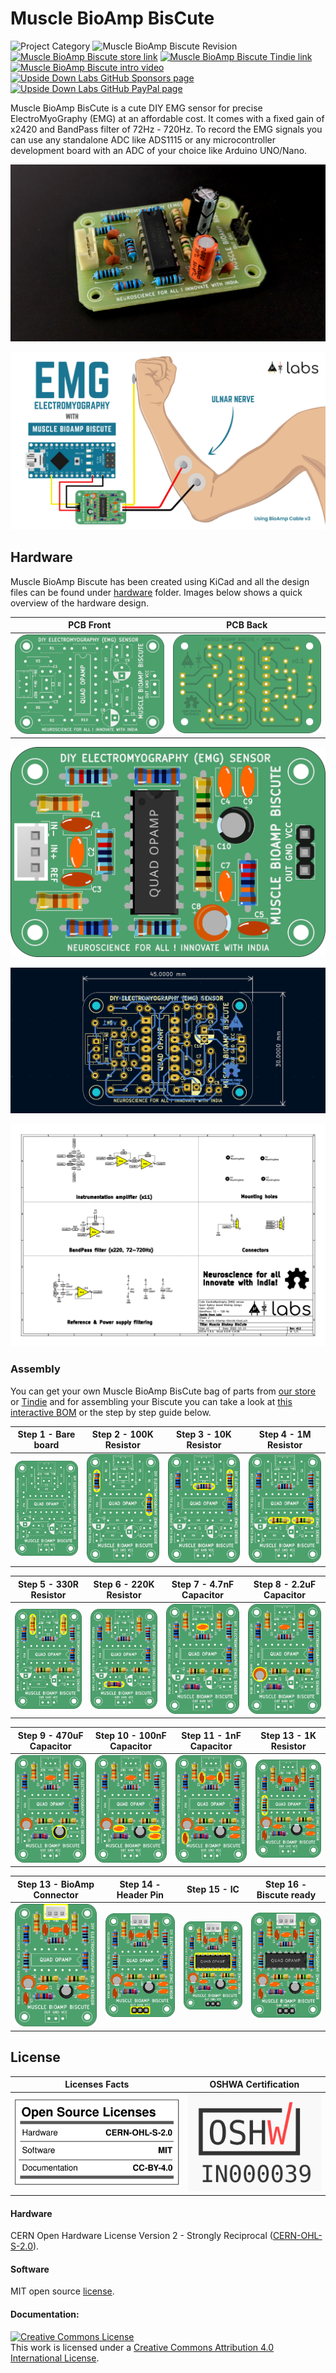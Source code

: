 # Muscle BioAmp BisCute

![Project Category](https://img.shields.io/badge/Category-Bioelectronics/Neuroscience-gold) 
![Muscle BioAmp Biscute Revision](https://img.shields.io/badge/Version-0.1-success)
[![Muscle BioAmp Biscute store link](https://img.shields.io/badge/Buy-Store_(India)-white)](https://store.upsidedownlabs.tech/product/muscle-bioamp-biscute-diy/)
[![Muscle BioAmp Biscute Tindie link](https://img.shields.io/badge/Buy-Tindie-cyan)](https://www.tindie.com/products/upsidedownlabs/muscle-bioamp-biscute-diy-muscle-sensor/)
[![Muscle BioAmp Biscute intro video ](https://img.shields.io/badge/Intro-YouTube-red)](https://www.youtube.com/watch?v=ujFsAE0E0nk) 
[![Upside Down Labs GitHub Sponsors page ](https://img.shields.io/badge/Support-GitHub_Sponsor-00B5AC)](https://github.com/sponsors/upsidedownlabs) 
[![Upside Down Labs GitHub PayPal page](https://img.shields.io/badge/Support-PayPal-00B5AC)](https://paypal.me/upsidedownlabs)

Muscle BioAmp BisCute is a cute DIY EMG sensor for precise ElectroMyoGraphy (EMG) at an affordable cost. It comes with a fixed gain of x2420 and BandPass filter of 72Hz - 720Hz. To record the EMG signals you can use any standalone ADC like ADS1115 or any microcontroller development board with an ADC of your choice like Arduino UNO/Nano.

![Upside Down Labs BioAmp EXG Pill Assembled](graphics/board/MuscleBioAmpBisCute.jpg)

![Upside Down Labs BioAmp EXG Pill Assembled](graphics/ElectrodePlacementExample.jpg)



## Hardware

Muscle BioAmp Biscute has been created using KiCad and all the design files can be found under [hardware](hardware/) folder. Images below shows a quick overview of the hardware design.

| PCB Front           |  PCB Back |
| :-------------------------: | :-------------------------: |
| ![Upside Down Labs Muscle BioAmp BisCute front](graphics/board/front.png)  | ![Upside Down Labs Muscle BioAmp BisCute back](graphics/board/back.png) |

![Upside Down Labs Muscle BioAmp BisCute front annotated](graphics/board/annotated.png)

![Upside Down Labs Muscle BioAmp BisCute dimensions](graphics/dimensions.png)

![Upside Down Labs Muscle BioAmp BisCute schematic](graphics/schematic.png)

### Assembly

You can get your own Muscle BioAmp BisCute bag of parts from [our store](https://store.upsidedownlabs.tech/product/muscle-bioamp-biscute-diy/) or [Tindie](https://www.tindie.com/products/upsidedownlabs/muscle-bioamp-biscute-diy-muscle-sensor/) and for assembling your Biscute you can take a look at [this interactive BOM](https://upsidedownlabs.github.io/Muscle-BioAmp-BisCute/) or the step by step guide below. 

| Step 1 - Bare board | Step 2 - 100K Resistor | Step 3 - 10K Resistor| Step 4 - 1M Resistor|
| :----: | :----: | :----: | :----: |
| ![](graphics/Assembly/pngs/001_Board.png)|![](graphics/Assembly/pngs/002_100K_Resistor.png)|![](graphics/Assembly/pngs/003_10K_Resistors.png)|![](graphics/Assembly/pngs/004_1M_Resistors.png)|

| Step 5 - 330R Resistor | Step 6 - 220K Resistor | Step 7 - 4.7nF Capacitor | Step 8 - 2.2uF Capacitor |
| :----: | :----: | :----: | :----: |
| ![](graphics/Assembly/pngs/005_330R_Resistors.png)|![](graphics/Assembly/pngs/006_220K_Resistor.png)|![](graphics/Assembly/pngs/007_4.7nF_Capacitor.png)|![](graphics/Assembly/pngs/008_2.2uF_Capacitor.png)|

| Step 9 - 470uF Capacitor | Step 10 - 100nF Capacitor | Step 11 - 1nF Capacitor | Step 13 - 1K Resistor |
| :----: | :----: | :----: | :----: |
| ![](graphics/Assembly/pngs/009_470uF_Capacitor.png)|![](graphics/Assembly/pngs/010_100nF_Capacitors.png)|![](graphics/Assembly/pngs/011_1nF_Capacitors.png)|![](graphics/Assembly/pngs/012_1K_Resistor.png)|

| Step 13 - BioAmp Connector | Step 14 - Header Pin | Step 15 - IC | Step 16 - Biscute ready |
| :----: | :----: | :----: | :----: |
| ![](graphics/Assembly/pngs/013_Connector.png)|![](graphics/Assembly/pngs/014_HeaderPin.png)|![](graphics/Assembly/pngs/015_IC.png)|![](graphics/Assembly/pngs/016_BisCute.png)|

## License

| Licenses Facts              |  OSHWA Certification |
| :-------------------------: | :-------------------------: |
| <a href="LICENSE.md"><img src="graphics/misc/Licenses_facts.svg" width="400" alt="Open Source Licenses Facts"/></a>  | <a href="https://certification.oshwa.org/in000026.html"><img src="graphics/misc/OSHW_mark_IN000039.svg" width="300" alt="Open Source Hardware Certification mark"/></a> | 

#### Hardware
CERN Open Hardware License Version 2 - Strongly Reciprocal ([CERN-OHL-S-2.0](https://spdx.org/licenses/CERN-OHL-S-2.0.html)).

#### Software
MIT open source [license](http://opensource.org/licenses/MIT).

#### Documentation:
<a rel="license" href="http://creativecommons.org/licenses/by/4.0/"><img alt="Creative Commons License" style="border-width:0" src="https://i.creativecommons.org/l/by/4.0/88x31.png" /></a><br />This work is licensed under a <a rel="license" href="http://creativecommons.org/licenses/by/4.0/">Creative Commons Attribution 4.0 International License</a>.
